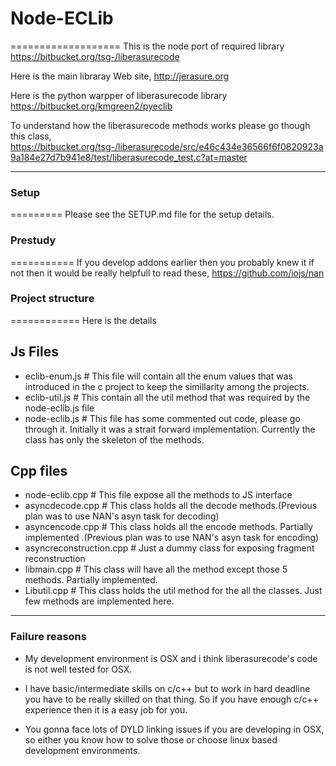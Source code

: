 # Node-ECLib
===================
This is the node port of required library 
https://bitbucket.org/tsg-/liberasurecode

Here is the main libraray Web site,
http://jerasure.org

Here is the python warpper of liberasurecode library
https://bitbucket.org/kmgreen2/pyeclib

To understand how the liberasurecode methods works please go though this class,
https://bitbucket.org/tsg-/liberasurecode/src/e46c434e36566f6f0820923a9a184e27d7b941e8/test/liberasurecode_test.c?at=master

------------

### Setup
=========
Please see the SETUP.md file for the setup details.


### Prestudy
===========
If you develop addons earlier then you probably knew it if not then it would be really helpfull to read these,
https://github.com/iojs/nan


### Project structure
============
Here is the details

## Js Files
* eclib-enum.js # 
	This file will contain all the enum values that was introduced in the c project to keep the simillarity among the projects.
* eclib-util.js # 
	This contain all the util method that was required by the node-eclib.js file
* node-eclib.js #
	This file has some commented out code, please go through it. Initially it was a strait forward implementation. Currently the class has only the skeleton of the methods.

## Cpp files
* node-eclib.cpp # This file expose all the methods to JS interface
* asyncdecode.cpp # This class holds all the decode methods.(Previous plan was to use NAN's asyn task for decoding)
* asyncencode.cpp # This class holds all the encode methods. Partially implemented .(Previous plan was to use NAN's asyn task for encoding)
* asyncreconstruction.cpp # Just a dummy class for exposing fragment reconstruction
* libmain.cpp # This class will have all the method except those 5 methods. Partially implemented.
* Libutil.cpp # This class holds the util method for the all the classes. Just few methods are implemented here.

---------

### Failure reasons
* My development environment is OSX and i think liberasurecode's code is not well tested for OSX. 

* I have basic/intermediate skills on c/c++ but to work in hard deadline you have to be really skilled on that thing. So if you have enough c/c++ experience then it is a easy job for you.

* You gonna face lots of DYLD linking issues if you are developing in OSX, so either you know how to solve those or choose linux based development environments.

